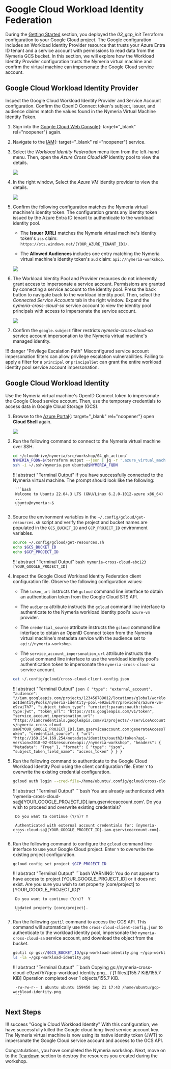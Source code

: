 # Google Cloud Workload Identity Federation

During the [Getting Started](./getting_started.md) section, you deployed the *03_gcp_init* Terraform configuration to your Google Cloud project. The Google configuration includes an Workload Identity Provider resource that trusts your Azure Entra ID tenant and a service account with permissions to read data from the Nymeria GCS bucket. In this section, we will explore how the Workload Identity Provider configuration trusts the Nymeria virtual machine and confirm the virtual machine can impersonate the Google Cloud service account.

## Google Cloud Workload Identity Provider

Inspect the Google Cloud Workload Identity Provider and Service Account configuration. Confirm the OpenID Connect token's subject, issuer, and audience claims match the values found in the Nymeria Virtual Machine Identity Token.

1. Sign into the [Google Cloud Web Console](https://console.cloud.google.com/){: target="_blank" rel="noopener"} again.

1. Navigate to the [IAM](https://console.cloud.google.com/iam-admin/iam){: target="_blank" rel="noopener"} service.

1. Select the *Workload Identity Federation* menu item from the left-hand menu. Then, open the *Azure Cross Cloud IdP* identity pool to view the details.

    ![](./img/gcp-workload-identity-federation.png)

1. In the right window, Select the *Azure VM* identity provider to view the details.

    ![](./img/gcp-workload-identity-pool.png)

1. Confirm the following configuration matches the Nymeria virtual machine's identity token. The configuration grants any identity token issued by the Azure Entra ID tenant to authenticate to the workload identity pool.

    - The **Issuer (URL)** matches the Nymeria virtual machine's identity token's `iss` claim: `https://sts.windows.net/[YOUR_AZURE_TENANT_ID]/`.

    - The **Allowed Audiences** includes one entry matching the Nymeria virtual machine's identity token's `aud` claim: `api://nymeria-workshop`.

    ![](./img/gcp-azure-pool.png)

1. The Workload Identity Pool and Provider resources do not inherently grant access to impersonate a service account. Permissions are granted by connecting a service account to the identity pool. Press the back button to navigate back to the workload identity pool. Then, select the *Connected Service Accounts* tab in the right window. Expand the *nymeria-cross-cloud-sa* service account to view the identity pool principals with access to impersonate the service account.

    ![](./img/gcp-azure-sa.png)

1. Confirm the `google.subject` filter restricts *nymeria-cross-cloud-sa* service account impersonation to the Nymeria virtual machine's managed identity.

!!! danger "Privilege Escalation Path"
    Misconfigured service account impersonation filters can allow privilege escalation vulnerabilities. Failing to apply a filter for a `principal` or `principalSet` can grant the entire workload identity pool service account impersonation.

## Google Cloud Workload Identity

Use the Nymeria virtual machine's OpenID Connect token to impersonate the Google Cloud service account. Then, use the temporary credentials to access data in Google Cloud Storage (GCS).

1. Browse to the [Azure Portal](https://portal.azure.com/){: target="_blank" rel="noopener"} open **Cloud Shell** again.

    ![](./img/az-portal.png)

1. Run the following command to connect to the Nymeria virtual machine over SSH.

    ```bash
    cd ~/clouddrive/nymeria/src/workshop/04_gh_action/
    NYMERIA_FQDN=$(terraform output --json | jq -r '.azure_virtual_machine_fqdn.value')
    ssh -i ~/.ssh/nymeria.pem ubuntu@$NYMERIA_FQDN
    ```

    !!! abstract "Terminal Output"
        If you have successfully connected to the Nymeria virtual machine. The prompt should look like the following:

        ```bash
        Welcome to Ubuntu 22.04.3 LTS (GNU/Linux 6.2.0-1012-azure x86_64)
        ...
        ubuntu@nymeria:~$
        ```

1. Source the environment variables in the `~/.config/gcloud/get-resources.sh` script and verify the project and bucket names are populated in the `GCS_BUCKET_ID` and `GCP_PROJECT_ID` environment variables.

    ```bash
    source ~/.config/gcloud/get-resources.sh
    echo $GCS_BUCKET_ID
    echo $GCP_PROJECT_ID
    ```

    !!! abstract "Terminal Output"
        ```bash
        nymeria-cross-cloud-abc123
        [YOUR_GOOGLE_PROJECT_ID]
        ```

1. Inspect the Google Cloud Workload Identity Federation client configuration file. Observe the following configuration values:

    - The `token_url` instructs the `gcloud` command line interface to obtain an authentication token from the Google Cloud STS API.

    - The `audience` attribute instructs the `gcloud` command line interface to authenticate to the Nymeria workload identity pool's `azure-vm` provider.

    - The `credential_source` attribute instructs the `gcloud` command line interface to obtain an OpenID Connect token from the Nymeria virtual machine's metadata service with the audience set to `api://nymeria-workshop`.

    - The `service_account_impersonation_url` attribute instructs the `gcloud` command line interface to use the workload identity pool's authentication token to impersonate the `nymeria-cross-cloud-sa` service account.

    ```bash
    cat ~/.config/gcloud/cross-cloud-client-config.json
    ```

    !!! abstract "Terminal Output"
        ```json
        {
            "type": "external_account",
            "audience": "//iam.googleapis.com/projects/123456789012/locations/global/workloadIdentityPools/nymeria-identity-pool-e9zwi7h7/providers/azure-vm-e9zwi7h7",
            "subject_token_type": "urn:ietf:params:oauth:token-type:jwt",
            "token_url": "https://sts.googleapis.com/v1/token",
            "service_account_impersonation_url": "https://iamcredentials.googleapis.com/v1/projects/-/serviceAccounts/nymeria-cross-cloud-sa@[YOUR_GOOGLE_PROJECT_ID].iam.gserviceaccount.com:generateAccessToken",
            "credential_source": {
                "url": "http://169.254.169.254/metadata/identity/oauth2/token?api-version=2018-02-01&resource=api://nymeria-workshop",
                "headers": {
                  "Metadata": "True"
                },
                "format": {
                  "type": "json",
                  "subject_token_field_name": "access_token"
                }
            }
        }
        ```

1. Run the following command to authenticate to the Google Cloud Workload Identity Pool using the client configuration file. Enter `Y` to overwrite the existing credential configuration.

    ```bash
    gcloud auth login --cred-file=/home/ubuntu/.config/gcloud/cross-cloud-client-config.json
    ```

    !!! abstract "Terminal Output"
        ```bash
        You are already authenticated with 'nymeria-cross-cloud-sa@[YOUR_GOOGLE_PROJECT_ID].iam.gserviceaccount.com'. Do you wish to proceed and overwrite existing credentials?

        Do you want to continue (Y/n)? Y

        Authenticated with external account credentials for: [nymeria-cross-cloud-sa@[YOUR_GOOGLE_PROJECT_ID].iam.gserviceaccount.com].
        ```

1. Run the following command to configure the `gcloud` command line interface to use your Google Cloud project. Enter `Y` to overwrite the existing project configuration.

    ```bash
    gcloud config set project $GCP_PROJECT_ID
    ```

    !!! abstract "Terminal Output"
        ```bash
        WARNING: You do not appear to have access to project [YOUR_GOOGLE_PROJECT_ID] or it does not exist. Are you sure you wish to set property [core/project] to [YOUR_GOOGLE_PROJECT_ID]?

        Do you want to continue (Y/n)?  Y

        Updated property [core/project].
        ```

1. Run the following `gsutil` command to access the GCS API. This command will automatically use the `cross-cloud-client-config.json` to authenticate to the workload identity pool, impersonate the `nymeria-cross-cloud-sa` service account, and download the object from the bucket.

    ```bash
    gsutil cp gs://$GCS_BUCKET_ID/gcp-workload-identity.png ~/gcp-workload-identity.png
    ls -la ~/gcp-workload-identity.png
    ```

    !!! abstract "Terminal Output"
        ```bash
        Copying gs://nymeria-cross-cloud-e9zwi7h7/gcp-workload-identity.png...
        / [1 files][155.7 KiB/155.7 KiB]
        Operation completed over 1 objects/155.7 KiB.

        -rw-rw-r-- 1 ubuntu ubuntu 159450 Sep 21 17:43 /home/ubuntu/gcp-workload-identity.png
        ```

## Next Steps

!!! success "Google Cloud Workload Identity"
    With this configuration, we have successfully killed the Google cloud long-lived service account key. The Nymeria virtual machine is now using its native identity token (JWT) to impersonate the Google Cloud service account and access to the GCS API.

Congratulations, you have completed the Nymeria workshop. Next, move on to the [Teardown](./teardown.md) section to destroy the resources you created during the workshop.
